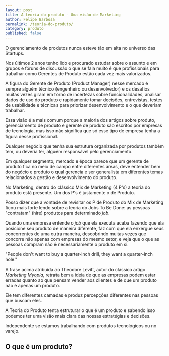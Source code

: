 ```yaml
---
layout: post
title: A teoria do produto - Uma visão de Marketing
author: Felipe Barbosa
permalink: /teoria-do-produto/
category: produto
published: false
---
```


O gerenciamento de produtos nunca esteve tão em alta no universo das Startups.

Nos últimos 2 anos tenho lido e procurado estudar sobre o assunto e em grupos e fóruns de discussão o que se fala muito é que profissionais para trabalhar como Gerentes de Produto estão cada vez mais valorizados.

A figura do Gerente de Produto (Product Manager) nesse mercado é sempre alguém técnico (engenheiro ou desenvolvedor) e os desafios muitas vezes giram em torno de incertezas sobre funcionalidades, analisar dados de uso do produto e rapidamente tomar decisões, entrevistas, testes de usabilidade e técnicas para priorizar desenvolvimento e o que deveriam trabalhar.

Essa visão é a mais comum porque a maioria dos artigos sobre produto, gerenciamento de produto e gerente de produto são escritos por empresas de tecnologia, mas isso não significa que só esse tipo de empresa tenha a figura desse profissional.

Qualquer negócio que tenha sua estrutura organizada por produtos também tem, ou deveria ter, alguém responsável pelo gerenciamento. 

Em qualquer segmento, mercado e época parece que um gerente de produto fica no meio de campo entre diferentes áreas, deve entender bem do negócio e produto o qual gerencia e ser generalista em diferentes temas relacionados a gestão e desenvolvimento do produto.

No Marketing, dentro do clássico Mix de Marketing (4 P's) a teoria do produto está presente. Um dos P's é justamente o de Produto.

Posso dizer que a vontade de revisitar os P de Produto do Mix de Marketing ficou mais forte lendo sobre a teoria do Jobs To Be Done: as pessoas "contratam" (hire) produtos para determinado *job*.

Quando uma empresa entende o *job* que ela executa acaba fazendo que ela posicione seu produto de maneira diferente, faz com que ela enxergue seus concorrentes de uma outra maneira, descobrindo muitas vezes que concorre não apenas com empresas do mesmo setor, e veja que o que as pessoas compram não é necessariamente o produto em si.

"People don't want to buy a quarter-inch drill, they want a quarter-inch hole."

A frase acima atribuída ao Theodore Levitt, autor do clássico artigo *Marketing Myopia*, retrata bem a ideia de que as empresas podem estar erradas quanto ao que pensam vender aos clientes e de que um produto não é apenas um produto.

Ele tem diferentes camadas e produz percepções diferentes nas pessoas que buscam eles.

A Teoria do Produto tenta estruturar o que é um produto e sabendo isso podemos ter uma visão mais clara das nossas estratégias e decisões.

Independente se estamos trabalhando com produtos tecnológicos ou no varejo.

## O que é um produto?



 





 